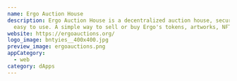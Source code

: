 ```yaml
---
name: Ergo Auction House
description: Ergo Auction House is a decentralized auction house, secure and
  easy to use. A simple way to sell or buy Ergo's tokens, artworks, NFTs, etc.
website: https://ergoauctions.org/
logo_image: bntyies__400x400.jpg
preview_image: ergoauctions.png
appCategory:
  - web
category: dApps
---
```

